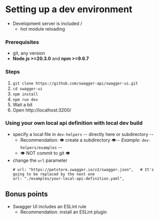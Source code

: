 # Setting up a dev environment
* Development server is included /
  * hot module reloading

### Prerequisites

- git, any version
- **Node.js >=20.3.0** and **npm >=9.6.7**

### Steps

1. `git clone https://github.com/swagger-api/swagger-ui.git`
2. `cd swagger-ui`
3. `npm install`
4. `npm run dev`
5. Wait a bit
6. Open http://localhost:3200/

### Using your own local api definition with local dev build
* specify a local file in `dev-helpers` -- directly here or subdirectory -- 
  * Recommendation: 👁 create a subdirectory 👁️-- _Example:_ `dev-helpers/examples` --
  * 👁 NOT commit to git 👁
* change the `url` parameter
  ```
  # url: "https://petstore.swagger.io/v2/swagger.json",   # It's going to be replaced by the next one
  url: "./examples/your-local-api-definition.yaml",
  ```

## Bonus points
* Swagger UI includes an ESLint rule
  * Recommendation: install an ESLint plugin
